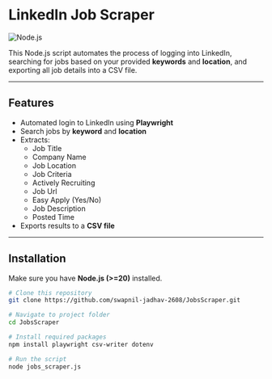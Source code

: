 # LinkedIn Job Scraper

![Node.js](https://img.shields.io/badge/Node.js-20%2B-green?logo=node.js&logoColor=white)

This Node.js script automates the process of logging into LinkedIn, searching for jobs based on your provided **keywords** and **location**, and exporting all job details into a CSV file.  

---

## Features
- Automated login to LinkedIn using **Playwright**
- Search jobs by **keyword** and **location**
- Extracts:
  - Job Title  
  - Company Name
  - Job Location
  - Job Criteria
  - Actively Recruiting
  - Job Url
  - Easy Apply (Yes/No)  
  - Job Description  
  - Posted Time  
- Exports results to a **CSV file**

---


## Installation

Make sure you have **Node.js (>=20)** installed.

```bash
# Clone this repository
git clone https://github.com/swapnil-jadhav-2608/JobsScraper.git

# Navigate to project folder
cd JobsScraper

# Install required packages
npm install playwright csv-writer dotenv

# Run the script
node jobs_scraper.js
